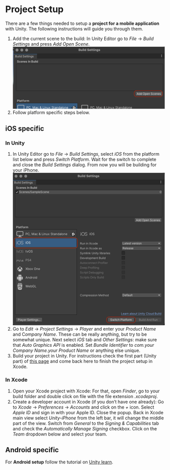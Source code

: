 # Project Setup

There are a few things needed to setup a **project for a mobile application** with Unity. The following instructions will guide you through them.


1. Add the current scene to the build: In Unity Editor go to *File* → *Build Settings* and press *Add Open Scene*.  <img src="Screenshots/BuildSettings-Scene.png" alt="drawing" width="600"/>
1. Follow platform specific steps below.

## iOS specific

### In Unity
1. In Unity Editor go to *File* → *Build Settings*, select *iOS* from the platform list below and press *Switch Platform*. Wait for the switch to complete and close the *Build Settings* dialog. From now you will be building for your iPhone. 
   <img src="Screenshots/BuildSettings-SwitchPlatform.png" alt="drawing" width="600"/>
1. Go to *Edit* → *Project Settings* → *Player* and enter your *Product Name* and C*ompany Name*. These can be really anything, but try to be somewhat unique. Next select *iOS* tab and *Other Settings*: make sure that *Auto Graphics API* is enabled. Set *Bundle Identifier* to *com.your Company Name.your Product Name* or anything else unique. 
1. Build your project in Unity. For instructions check the first part (Unity part) of [this page](Build.md) and come back here to finish the project setup in Xcode.

### In Xcode
1. Open your Xcode project with Xcode: For that, open *Finder*, go to your build folder and double click on file with the file extension *.xcodeproj*.
1. Create a developer account in Xcode (if you don’t have one already): Go to *Xcode* → *Preferences* → *Accounts* and click on the *+* icon. Select *Apple ID* and sign in with your Apple ID. Close the popup. Back in Xcode main view select *Unity-iPhone* from the left bar, it will change the middle part of the view. Switch from *General* to the *Signing & Capabilities* tab and check the *Automatically Manage Signing* checkbox. Click on the *Team* dropdown below and select your team. 

## Android specific
For **Android setup** follow the tutorial on [Unity learn](https://learn.unity.com/tutorial/building-for-mobile).
